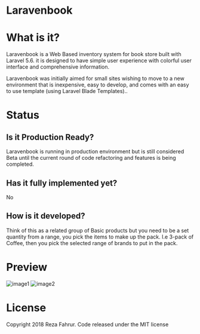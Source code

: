 # Laravenbook

# What is it?

Laravenbook is a Web Based inventory system for book store built with Laravel 5.6.  it is designed to have simple user experience with colorful user interface and comprehensive information.

Laravenbook was initially aimed for small sites wishing to move to a new environment that is inexpensive, easy to develop, and comes with an easy to use template (using Laravel Blade Templates)..




# Status

## Is it Production Ready?

Laravenbook is running in production environment but is still considered Beta until the current round of code refactoring and features is being completed.


## Has it fully implemented yet?

No

## How is it developed?

Think of this as a related group of Basic products but you need to be a set quantity from a range, you pick the items to make up the pack. I.e 3-pack of Coffee, then you pick the selected range of brands to put in the pack.



# Preview
![image1](https://i.imgur.com/bwSQJam.png)
![image2](https://i.imgur.com/FWm5isa.png)

# License
Copyright 2018 Reza Fahrur. Code released under the MIT license

